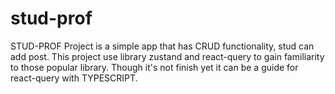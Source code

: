 # stud-prof


STUD-PROF Project is a simple app that has CRUD functionality, stud can add post. This project use library zustand and react-query to gain familiarity to those popular library. Though it's not finish yet it can be a guide for react-query with TYPESCRIPT.
